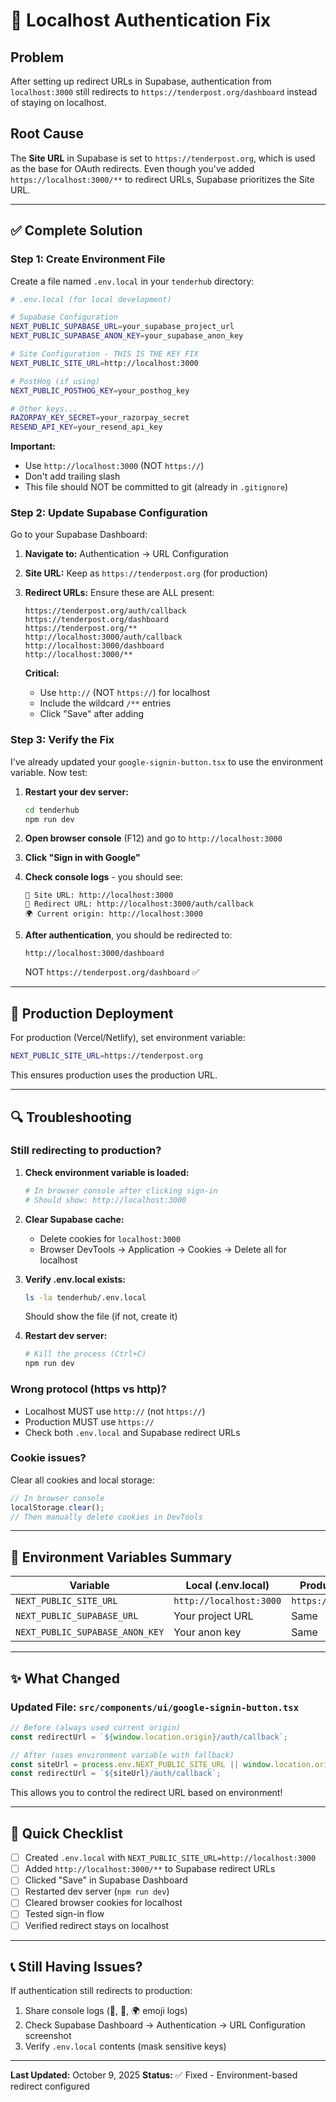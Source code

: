 # 🔧 Localhost Authentication Fix

## Problem
After setting up redirect URLs in Supabase, authentication from `localhost:3000` still redirects to `https://tenderpost.org/dashboard` instead of staying on localhost.

## Root Cause
The **Site URL** in Supabase is set to `https://tenderpost.org`, which is used as the base for OAuth redirects. Even though you've added `https://localhost:3000/**` to redirect URLs, Supabase prioritizes the Site URL.

---

## ✅ Complete Solution

### Step 1: Create Environment File

Create a file named `.env.local` in your `tenderhub` directory:

```bash
# .env.local (for local development)

# Supabase Configuration
NEXT_PUBLIC_SUPABASE_URL=your_supabase_project_url
NEXT_PUBLIC_SUPABASE_ANON_KEY=your_supabase_anon_key

# Site Configuration - THIS IS THE KEY FIX
NEXT_PUBLIC_SITE_URL=http://localhost:3000

# PostHog (if using)
NEXT_PUBLIC_POSTHOG_KEY=your_posthog_key

# Other keys...
RAZORPAY_KEY_SECRET=your_razorpay_secret
RESEND_API_KEY=your_resend_api_key
```

**Important:** 
- Use `http://localhost:3000` (NOT `https://`)
- Don't add trailing slash
- This file should NOT be committed to git (already in `.gitignore`)

### Step 2: Update Supabase Configuration

Go to your Supabase Dashboard:

1. **Navigate to:** Authentication → URL Configuration

2. **Site URL:** Keep as `https://tenderpost.org` (for production)

3. **Redirect URLs:** Ensure these are ALL present:
   ```
   https://tenderpost.org/auth/callback
   https://tenderpost.org/dashboard
   https://tenderpost.org/**
   http://localhost:3000/auth/callback
   http://localhost:3000/dashboard
   http://localhost:3000/**
   ```

   **Critical:** 
   - Use `http://` (NOT `https://`) for localhost
   - Include the wildcard `/**` entries
   - Click "Save" after adding

### Step 3: Verify the Fix

I've already updated your `google-signin-button.tsx` to use the environment variable. Now test:

1. **Restart your dev server:**
   ```bash
   cd tenderhub
   npm run dev
   ```

2. **Open browser console** (F12) and go to `http://localhost:3000`

3. **Click "Sign in with Google"**

4. **Check console logs** - you should see:
   ```
   🔐 Site URL: http://localhost:3000
   🔗 Redirect URL: http://localhost:3000/auth/callback
   🌍 Current origin: http://localhost:3000
   ```

5. **After authentication**, you should be redirected to:
   ```
   http://localhost:3000/dashboard
   ```
   NOT `https://tenderpost.org/dashboard` ✅

---

## 🚀 Production Deployment

For production (Vercel/Netlify), set environment variable:

```bash
NEXT_PUBLIC_SITE_URL=https://tenderpost.org
```

This ensures production uses the production URL.

---

## 🔍 Troubleshooting

### Still redirecting to production?

1. **Check environment variable is loaded:**
   ```bash
   # In browser console after clicking sign-in
   # Should show: http://localhost:3000
   ```

2. **Clear Supabase cache:**
   - Delete cookies for `localhost:3000`
   - Browser DevTools → Application → Cookies → Delete all for localhost

3. **Verify .env.local exists:**
   ```bash
   ls -la tenderhub/.env.local
   ```
   Should show the file (if not, create it)

4. **Restart dev server:**
   ```bash
   # Kill the process (Ctrl+C)
   npm run dev
   ```

### Wrong protocol (https vs http)?

- Localhost MUST use `http://` (not `https://`)
- Production MUST use `https://`
- Check both `.env.local` and Supabase redirect URLs

### Cookie issues?

Clear all cookies and local storage:
```javascript
// In browser console
localStorage.clear();
// Then manually delete cookies in DevTools
```

---

## 📝 Environment Variables Summary

| Variable | Local (.env.local) | Production (Vercel) |
|----------|-------------------|---------------------|
| `NEXT_PUBLIC_SITE_URL` | `http://localhost:3000` | `https://tenderpost.org` |
| `NEXT_PUBLIC_SUPABASE_URL` | Your project URL | Same |
| `NEXT_PUBLIC_SUPABASE_ANON_KEY` | Your anon key | Same |

---

## ✨ What Changed

### Updated File: `src/components/ui/google-signin-button.tsx`

```typescript
// Before (always used current origin)
const redirectUrl = `${window.location.origin}/auth/callback`;

// After (uses environment variable with fallback)
const siteUrl = process.env.NEXT_PUBLIC_SITE_URL || window.location.origin;
const redirectUrl = `${siteUrl}/auth/callback`;
```

This allows you to control the redirect URL based on environment!

---

## 🎯 Quick Checklist

- [ ] Created `.env.local` with `NEXT_PUBLIC_SITE_URL=http://localhost:3000`
- [ ] Added `http://localhost:3000/**` to Supabase redirect URLs
- [ ] Clicked "Save" in Supabase Dashboard
- [ ] Restarted dev server (`npm run dev`)
- [ ] Cleared browser cookies for localhost
- [ ] Tested sign-in flow
- [ ] Verified redirect stays on localhost

---

## 📞 Still Having Issues?

If authentication still redirects to production:

1. Share console logs (🔐, 🔗, 🌍 emoji logs)
2. Check Supabase Dashboard → Authentication → URL Configuration screenshot
3. Verify `.env.local` contents (mask sensitive keys)

---

**Last Updated:** October 9, 2025
**Status:** ✅ Fixed - Environment-based redirect configured

